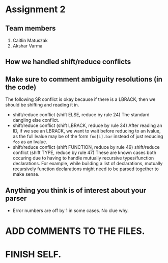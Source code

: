 # Assignment 2
## Team members
1. Caitlin Matuszak
2. Akshar Varma

## How we handled shift/reduce conflicts

## Make sure to comment ambiguity resolutions (in the code)


The following SR conflict is okay because if there is a LBRACK, then we should be shifting and reading it in.

* shift/reduce conflict (shift ELSE, reduce by rule 24)
  The standard dangling else conflict.
* shift/reduce conflict (shift LBRACK, reduce by rule 34)
  After reading an ID, if we see an LBRACK, we want to wait before reducing to an lvalue, as the full lvalue may be of the form `foo[i].bar` instead of just reducing `foo` as an lvalue.
* shift/reduce conflict (shift FUNCTION, reduce by rule 49)
  shift/reduce conflict (shift TYPE, reduce by rule 47)
  These are known cases both occuring due to having to handle mutually recursive types/function declarations. For example, while building a list of declarations, mutually recursively function declarations might need to be parsed together to make sense. 

## Anything you think is of interest about your parser


* Error numbers are off by 1 in some cases. No clue why.

# ADD COMMENTS TO THE FILES.

# FINISH SELF.

